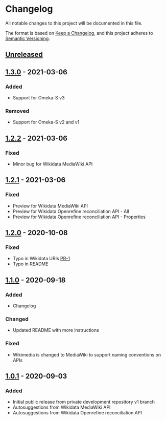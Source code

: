 # Changelog

All notable changes to this project will be documented in this file.

The format is based on [Keep a Changelog](https://keepachangelog.com/en/1.0.0/),
and this project adheres to [Semantic Versioning](https://semver.org/spec/v2.0.0.html).

## [Unreleased]

## [1.3.0] - 2021-03-06

### Added
- Support for Omeka-S v3

### Removed
- Support for Omeka-S v2 and v1

## [1.2.2] - 2021-03-06

### Fixed
- Minor bug for Wikidata MediaWiki API

## [1.2.1] - 2021-03-06

### Fixed
- Preview for Wikidata MediaWiki API
- Preview for Wikidata Openrefine reconciliation API - All
- Preview for Wikidata Openrefine reconciliation API - Properties

## [1.2.0] - 2020-10-08

### Fixed
- Typo in Wikidata URIs [PR-1](https://github.com/nishad/omeka-s-wikidata/pull/1)
- Typo in README

## [1.1.0] - 2020-09-18

### Added
- Changelog

### Changed
- Updated README with more instructions

### Fixed
- Wikimedia is changed to MediaWiki to support naming conventions on APIs

## [1.0.1] - 2020-09-03

### Added

- Initial public release from private development repository v1 branch
- Autosuggestions from Wikidata MediaWiki API
- Autosuggestions from Wikidata Openrefine reconciliation API

[Unreleased]: https://github.com/nishad/omeka-s-wikidata/compare/v1.3.0...HEAD
[1.3.0]: https://github.com/nishad/omeka-s-wikidata/compare/v1.2.2...v1.3.0
[1.2.2]: https://github.com/nishad/omeka-s-wikidata/compare/v1.2.1...v1.2.2
[1.2.1]: https://github.com/nishad/omeka-s-wikidata/compare/v1.2.0...v1.2.1
[1.2.0]: https://github.com/nishad/omeka-s-wikidata/compare/v1.1.1...v1.2.0
[1.1.0]: https://github.com/nishad/omeka-s-wikidata/compare/v1.0.1...v1.1.0
[1.0.1]: https://github.com/nishad/omeka-s-wikidata/releases/tag/v1.0.1